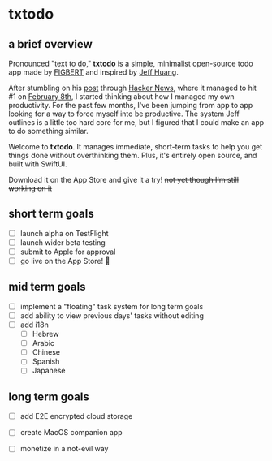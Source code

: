 # txtodo

## a brief overview

Pronounced "text to do," **txtodo** is a simple, minimalist open-source todo app made by [FIGBERT][0] and inspired by [Jeff Huang][1].

After stumbling on his [post][2] through [Hacker News][3], where it managed to hit #1 on [February 8th][4], I started thinking about how I managed my own productivity. For the past few months, I've been jumping from app to app looking for a way to force myself into be productive. The system Jeff outlines is a little too hard core for me, but I figured that I could make an app to do something similar.

Welcome to **txtodo**. It manages immediate, short-term tasks to help you get things done without overthinking them. Plus, it's entirely open source, and built with SwiftUI.

Download it on the App Store and give it a try! ~~not yet though I'm still working on it~~

## short term goals
- [ ] launch alpha on TestFlight
- [ ] launch wider beta testing
- [ ] submit to Apple for approval
- [ ] go live on the App Store! :tada:

## mid term goals
- [ ] implement a "floating" task system for long term goals
- [ ] add ability to view previous days' tasks without editing
- [ ] add i18n
	- [ ] Hebrew
	- [ ] Arabic
	- [ ] Chinese
	- [ ] Spanish
	- [ ] Japanese

## long term goals
- [ ] add E2E encrypted cloud storage
- [ ] create MacOS companion app
- [ ] monetize in a not-evil way


[0]: https://figbert.com/
[1]: https://jeffhuang.com/productivity_text_file/
[2]: https://news.ycombinator.com/item?id=22276184
[3]: https://news.ycombinator.com/
[4]: https://news.ycombinator.com/front?day=2020-02-08
